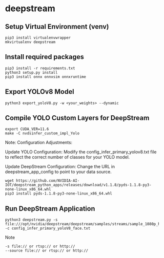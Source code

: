 # deepstream

## Setup Virtual Environment (venv)

```shell
pip3 install virtualenvwrapper
mkvirtualenv deepstream
```

## Install required packages

```shell
pip3 install -r requirements.txt
python3 setup.py install
pip3 install onnx onnxsim onnxruntime
```

## Export YOLOv8 Model

```shell
python3 export_yoloV8.py -w <your_weights> --dynamic
```

## Compile YOLO Custom Layers for DeepStream

```shell
export CUDA_VER=11.6 
make -C nvdsinfer_custom_impl_Yolo
```

Note: Configuration Adjustments:

Update YOLO Configuration: Modify the config_infer_primary_yolov8.txt file to reflect the correct number of classes for your YOLO model.

Update DeepStream Configuration: Change the URL in deepstream_app_config to point to your data source.

```shell
wget https://github.com/NVIDIA-AI-IOT/deepstream_python_apps/releases/download/v1.1.8/pyds-1.1.8-py3-none-linux_x86_64.whl
pip3 install pyds-1.1.8-py3-none-linux_x86_64.whl
```

## Run DeepStream Application

```shell
python3 deepstream.py -s file:///opt/nvidia/deepstream/deepstream/samples/streams/sample_1080p_h264.mp4 -c config_infer_primary_yoloV8_face.txt
```

Note

```shell
-s file:// or rtsp:// or http://
--source file:// or rtsp:// or http://
```